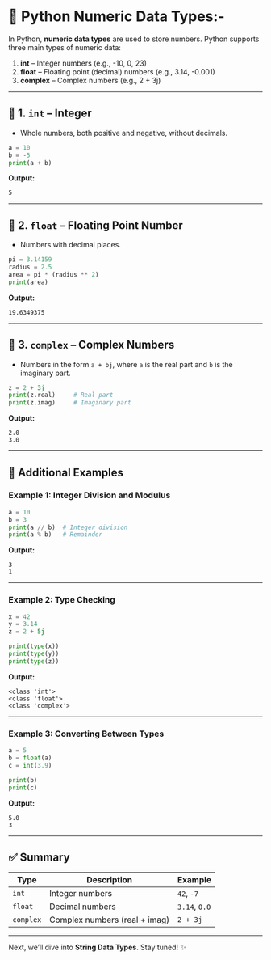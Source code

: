 
# 🔢 Python Numeric Data Types:-

In Python, **numeric data types** are used to store numbers. Python supports three main types of numeric data:

1. **int** – Integer numbers (e.g., -10, 0, 23)
2. **float** – Floating point (decimal) numbers (e.g., 3.14, -0.001)
3. **complex** – Complex numbers (e.g., 2 + 3j)

---

## 🧠 1. `int` – Integer
- Whole numbers, both positive and negative, without decimals.

```python
a = 10
b = -5
print(a + b)
```

**Output:**
```
5
```

---

## 🧠 2. `float` – Floating Point Number
- Numbers with decimal places.

```python
pi = 3.14159
radius = 2.5
area = pi * (radius ** 2)
print(area)
```

**Output:**
```
19.6349375
```

---

## 🧠 3. `complex` – Complex Numbers
- Numbers in the form `a + bj`, where `a` is the real part and `b` is the imaginary part.

```python
z = 2 + 3j
print(z.real)     # Real part
print(z.imag)     # Imaginary part
```

**Output:**
```
2.0
3.0
```

---

## 🧪 Additional Examples

### Example 1: Integer Division and Modulus
```python
a = 10
b = 3
print(a // b)  # Integer division
print(a % b)   # Remainder
```

**Output:**
```
3
1
```

---

### Example 2: Type Checking
```python
x = 42
y = 3.14
z = 2 + 5j

print(type(x))
print(type(y))
print(type(z))
```

**Output:**
```
<class 'int'>
<class 'float'>
<class 'complex'>
```

---

### Example 3: Converting Between Types
```python
a = 5
b = float(a)
c = int(3.9)

print(b)
print(c)
```

**Output:**
```
5.0
3
```

---

## ✅ Summary

| Type     | Description                   | Example      |
|----------|-------------------------------|--------------|
| `int`    | Integer numbers                | `42`, `-7`   |
| `float`  | Decimal numbers                | `3.14`, `0.0`|
| `complex`| Complex numbers (real + imag)  | `2 + 3j`     |

---

Next, we’ll dive into **String Data Types**. Stay tuned! ✨
